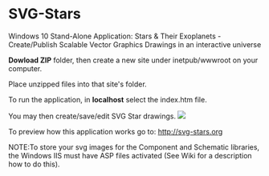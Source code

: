 # SVG-Stars
Windows 10 Stand-Alone Application: Stars &amp; Their Exoplanets - Create/Publish Scalable Vector Graphics Drawings in an interactive universe

**Dowload ZIP** folder, then create a new site under inetpub/wwwroot on your computer.

Place unzipped files into that site's folder.

To run the application, in **localhost** select the index.htm file. 

You may then create/save/edit SVG Star drawings.
![](http://svg-stars.svg/About/Images/interactiveUniverse.png)


To preview how this application works go to: http://svg-stars.org

NOTE:To store your svg images for the Component and Schematic libraries, the Windows IIS must have 
ASP files activated (See Wiki for a description how to do this).
